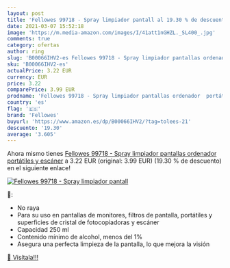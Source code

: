 ```yaml
---
layout: post
title: 'Fellowes 99718 - Spray limpiador pantall al 19.30 % de descuento'
date: 2021-03-07 15:52:18
image: 'https://m.media-amazon.com/images/I/41att1nGHZL._SL400_.jpg'
comments: true
category: ofertas
author: ring
slug: 'B00066IHV2-es Fellowes 99718 - Spray limpiador pantallas ordenador...'
sku: 'B00066IHV2-es'
actualPrice: 3.22 EUR
currency: EUR
price: 3.22
comparePrice: 3.99 EUR
prodname: 'Fellowes 99718 - Spray limpiador pantallas ordenador  portátiles y escáner'
country: 'es'
flag: '🇪🇸'
brand: 'Fellowes'
buyurl: 'https://www.amazon.es/dp/B00066IHV2/?tag=tolees-21'
descuento: '19.30'
average: '3.605'
---
```


Ahora mismo tienes [Fellowes 99718 - Spray limpiador pantallas ordenador  portátiles y escáner](https://www.amazon.es/dp/B00066IHV2/?tag=tolees-21) a 3.22 EUR (original: 3.99 EUR) (19.30 %  de descuento) en el siguiente enlace!

[![Fellowes 99718 - Spray limpiador pantall](https://m.media-amazon.com/images/I/41att1nGHZL._SL400_.jpg)](https://www.amazon.es/dp/B00066IHV2/?tag=tolees-21)

🔎:

- No raya
- Para su uso en pantallas de monitores, filtros de pantalla, portátiles y superficies de cristal de fotocopiadoras y escáner
- Capacidad 250 ml
- Contenido mínimo de alcohol, menos del 1%
- Asegura una perfecta limpieza de la pantalla, lo que mejora la visión

[🛒 Visítala!!!](https://www.amazon.es/dp/B00066IHV2/?tag=tolees-21)
